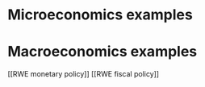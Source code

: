 # Microeconomics examples

# Macroeconomics examples
[[RWE monetary policy]]
[[RWE fiscal policy]]

